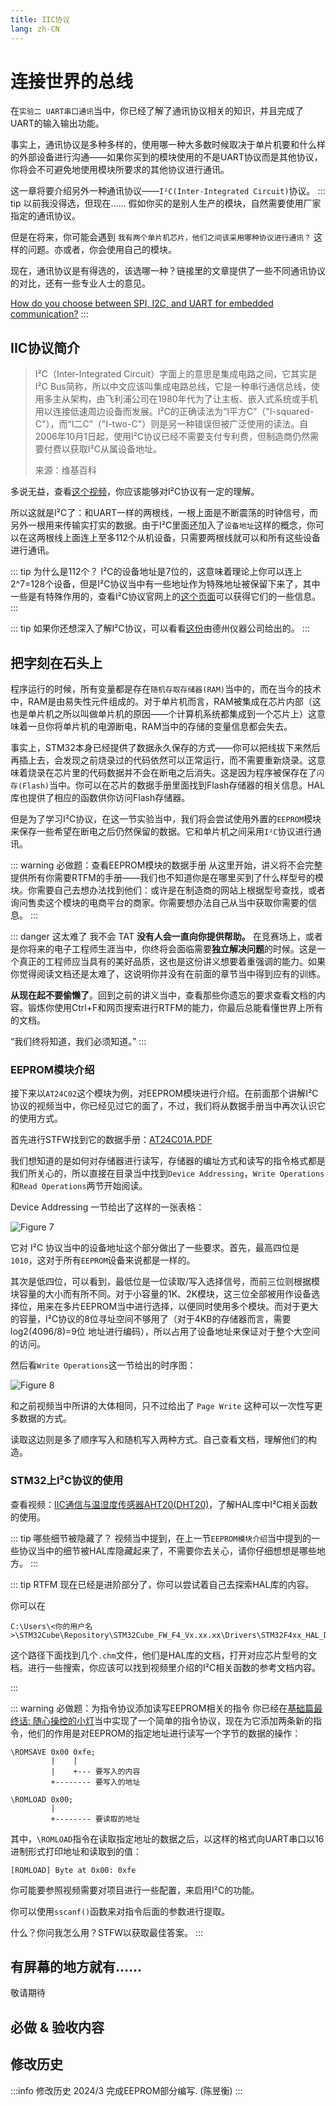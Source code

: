 ```yaml
---
title: IIC协议
lang: zh-CN
---
```



#   连接世界的总线

在```实验二 UART串口通讯```当中，你已经了解了通讯协议相关的知识，并且完成了UART的输入输出功能。

事实上，通讯协议是多种多样的，使用哪一种大多数时候取决于单片机要和什么样的外部设备进行沟通——如果你买到的模块使用的不是UART协议而是其他协议，你将会不可避免地使用模块所要求的其他协议进行通讯。

这一章将要介绍另外一种通讯协议——```I²C(Inter-Integrated Circuit)```协议。
::: tip 以前我没得选，但现在……
假如你买的是别人生产的模块，自然需要使用厂家指定的通讯协议。

但是在将来，你可能会遇到 ```我有两个单片机芯片，他们之间该采用哪种协议进行通讯？``` 这样的问题。亦或者，你会使用自己的模块。

现在，通讯协议是有得选的，该选哪一种？链接里的文章提供了一些不同通讯协议的对比，还有一些专业人士的意见。

[How do you choose between SPI, I2C, and UART for embedded communication?](https://www.linkedin.com/advice/0/how-do-you-choose-between-spi-i2c-uart-embedded)
:::

## IIC协议简介
> I²C（Inter-Integrated Circuit）字面上的意思是集成电路之间，它其实是I²C Bus简称，所以中文应该叫集成电路总线，它是一种串行通信总线，使用多主从架构，由飞利浦公司在1980年代为了让主板、嵌入式系统或手机用以连接低速周边设备而发展。I²C的正确读法为“I平方C”（"I-squared-C"），而“I二C”（"I-two-C"）则是另一种错误但被广泛使用的读法。自2006年10月1日起，使用I²C协议已经不需要支付专利费，但制造商仍然需要付费以获取I²C从属设备地址。
>
>来源：维基百科

多说无益，查看[这个视频](https://www.bilibili.com/video/BV1dg4y1H773/)，你应该能够对I²C协议有一定的理解。

所以这就是I²C了：和UART一样的两根线，一根上面是不断震荡的时钟信号，而另外一根用来传输实打实的数据。由于I²C里面还加入了```设备地址```这样的概念，你可以在这两根线上面连上至多112个从机设备，只需要两根线就可以和所有这些设备进行通讯。

::: tip 为什么是112个？
I²C的设备地址是7位的，这意味着理论上你可以连上2^7=128个设备，但是I²C协议当中有一些地址作为特殊地址被保留下来了，其中一些是有特殊作用的，查看I²C协议官网上的[这个页面](https://www.i2c-bus.org/addressing/)可以获得它们的一些信息。
:::

::: tip
如果你还想深入了解I²C协议，可以看看[这份](/IIC/sbaa565.pdf)由德州仪器公司给出的。
:::

## 把字刻在石头上
程序运行的时候，所有变量都是存在```随机存取存储器(RAM)```当中的，而在当今的技术中，RAM是由易失性元件组成的。对于单片机而言，RAM被集成在芯片内部（这也是单片机之所以叫做单片机的原因——个计算机系统都集成到一个芯片上）这意味着一旦你将单片机的电源断电，RAM当中的存储的变量信息都会失去。

事实上，STM32本身已经提供了数据永久保存的方式——你可以把线拔下来然后再插上去，会发现之前烧录过的代码依然可以正常运行，而不需要重新烧录。这意味着烧录在芯片里的代码数据并不会在断电之后消失。这是因为程序被保存在了```闪存(Flash)```当中。你可以在芯片的数据手册里面找到Flash存储器的相关信息。HAL库也提供了相应的函数供你访问Flash存储器。

但是为了学习I²C协议，在这一节实验当中，我们将会尝试使用外置的```EEPROM```模块来保存一些希望在断电之后仍然保留的数据。它和单片机之间采用```I²C```协议进行通讯。

::: warning 必做题：查看EEPROM模块的数据手册
从这里开始，讲义将不会完整提供所有你需要RTFM的手册——我们也不知道你是在哪里买到了什么样型号的模块。你需要自己去想办法找到他们：或许是在制造商的网站上根据型号查找，或者询问售卖这个模块的电商平台的商家。你需要想办法自己从当中获取你需要的信息。
:::

::: danger 这太难了 我不会 TAT
**没有人会一直向你提供帮助。** 在竞赛场上，或者是你将来的电子工程师生涯当中，你终将会面临需要**独立解决问题**的时候。这是一个真正的工程师应当具有的美好品质，这也是这份讲义想要着重强调的能力。如果你觉得阅读文档还是太难了，这说明你并没有在前面的章节当中得到应有的训练。

**从现在起不要偷懒了**。回到之前的讲义当中，查看那些你遗忘的要求查看文档的内容。锻炼你使用Ctrl+F和网页搜索进行RTFM的能力，你最后总能看懂世界上所有的文档。

“我们终将知道，我们必须知道。”
:::
### EEPROM模块介绍
接下来以```AT24C02```这个模块为例，对EEPROM模块进行介绍。在前面那个讲解I²C协议的视频当中，你已经见过它的面了，不过，我们将从数据手册当中再次认识它的使用方式。

首先进行STFW找到它的数据手册：[AT24C01A.PDF](/AT24C01A.PDF)

我们想知道的是如何对存储器进行读写，存储器的编址方式和读写的指令格式都是我们所关心的，所以直接在目录当中找到```Device Addressing```，```Write Operations```和```Read Operations```两节开始阅读。

Device Addressing 一节给出了这样的一张表格：

![Figure 7](/IIC/DeviceAddress.png)

它对 I²C 协议当中的设备地址这个部分做出了一些要求。首先，最高四位是```1010```，这对于所有```EEPROM```设备来说都是一样的。

其次是低四位，可以看到，最低位是一位读取/写入选择信号，而前三位则根据模块容量的大小而有所不同。对于小容量的1K、2K模块，这三位全部被用作设备选择位，用来在多片EEPROM当中进行选择，以便同时使用多个模块。而对于更大的容量，I²C协议的8位寻址空间不够用了（对于4KB的存储器而言，需要 log2(4096/8)=9位 地址进行编码），所以占用了设备地址来保证对于整个大空间的访问。

然后看```Write Operations```这一节给出的时序图：

![Figure 8](/IIC/Write.png)

和之前视频当中所讲的大体相同，只不过给出了 ```Page Write``` 这种可以一次性写更多数据的方式。

读取这边则是多了顺序写入和随机写入两种方式。自己查看文档，理解他们的构造。

### STM32上I²C协议的使用
查看视频：[IIC通信与温湿度传感器AHT20(DHT20)](https://www.bilibili.com/video/BV1QN411D7ak)，了解HAL库中I²C相关函数的使用。

::: tip 哪些细节被隐藏了？
视频当中提到，在上一节```EEPROM模块介绍```当中提到的一些协议当中的细节被HAL库隐藏起来了，不需要你去关心，请你仔细想想是哪些地方。
:::


::: tip RTFM
现在已经是进阶部分了，你可以尝试着自己去探索HAL库的内容。

你可以在

```Path
C:\Users\<你的用户名>\STM32Cube\Repository\STM32Cube_FW_F4_Vx.xx.xx\Drivers\STM32F4xx_HAL_Driver
```

这个路径下面找到几个`.chm`文件，他们是HAL库的文档，打开对应芯片型号的文档。进行一些搜索，你应该可以找到视频里介绍的I²C相关函数的参考文档内容。

:::

::: warning 必做题：为指令协议添加读写EEPROM相关的指令
你已经在[基础篇最终话: 随心操控的小灯](5EX1)当中实现了一个简单的指令协议，现在为它添加两条新的指令，他们的作用是对EEPROM的指定地址进行读写一个字节的数据的操作：
```TEXT
\ROMSAVE 0x00 0xfe;
         |    |
         |    +--- 要写入的内容
         +-------- 要写入的地址

\ROMLOAD 0x00;
         |
         +-------- 要读取的地址
```

其中，```\ROMLOAD```指令在读取指定地址的数据之后，以这样的格式向UART串口以16进制形式打印地址和读取到的值：
```TEXT
[ROMLOAD] Byte at 0x00: 0xfe
```
你可能要参照视频需要对项目进行一些配置，来启用I²C的功能。

你可以使用```sscanf()```函数来对指令后面的参数进行提取。

什么？你问我怎么用？STFW以获取最佳答案。
:::

## 有屏幕的地方就有……
敬请期待
## 必做 & 验收内容 

修改历史
--------

:::info 修改历史
2024/3 完成EEPROM部分编写. (陈昱衡)
:::